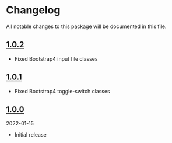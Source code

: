 # Changelog

All notable changes to this package will be documented in this file.

## [1.0.2](https://github.com/Okipa/laravel-form-components/compare/1.0.1...1.0.2)

* Fixed Bootstrap4 input file classes

## [1.0.1](https://github.com/Okipa/laravel-form-components/compare/1.0.0...1.0.1)

* Fixed Bootstrap4 toggle-switch classes

## [1.0.0](https://github.com/Okipa/laravel-form-components/releases/tag/1.0.0)

2022-01-15

* Initial release
